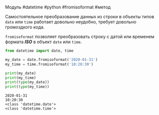 Модуль #datetime #python #fromisoformat #метод

Самостоятельное преобразование данных  из строки в объекты типов `date` или `time` работает довольно неудобно, требует довольно громоздкого кода.

`fromisoformat` позволяет преобразовать строку с датой или временем формата ***ISO*** в объект `date` или `time`. 
```python
from datetime import date, time

my_date = date.fromisoformat('2020-01-31')
my_time = time.fromisoformat('10:20:30')

print(my_date)
print(my_time)
print(type(my_date))
print(type(my_time))
```
```
2020-01-31
10:20:30
<class 'datetime.date'>
<class 'datetime.time'>
```